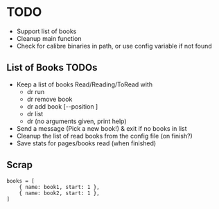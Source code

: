 # TODO

-   Support list of books
-   Cleanup main function
-   Check for calibre binaries in path, or use config variable if not found

## List of Books TODOs

-   Keep a list of books Read/Reading/ToRead with
    -   dr run
    -   dr remove book
    -   dr add book [--position <num>]
    -   dr list
    -   dr (no arguments given, print help)
-   Send a message (Pick a new book!) & exit if no books in list
-   Cleanup the list of read books from the config file (on finish?)
-   Save stats for pages/books read (when finished)

## Scrap

    books = [
        { name: book1, start: 1 },
        { name: book2, start: 1 },
    ]
